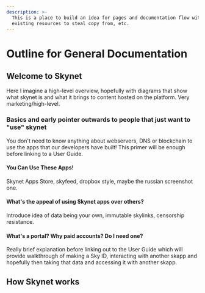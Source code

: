 ```yaml
---
description: >-
  This is a place to build an idea for pages and documentation flow with
  existing resources to steal copy from, etc.
---
```


# Outline for General Documentation

## Welcome to Skynet

Here I imagine a high-level overview, hopefully with diagrams that show what skynet is and what it brings to content hosted on the platform. Very marketing/high-level.

### Basics and early pointer outwards to people that just want to "use" skynet

You don't need to know anything about webservers, DNS or blockchain to use the apps that our developers have built! This primer will be enough before linking to a User Guide.

#### You Can Use These Apps!

Skynet Apps Store, skyfeed, dropbox style, maybe the russian screenshot one.

#### What's the appeal of using Skynet apps over others?

Introduce idea of data being your own, immutable skylinks, censorship resistance.

#### What's a portal? Why paid accounts? Do I need one?

Really brief explanation before linking out to the User Guide which will provide walkthrough of making a Sky ID, interacting with another skapp and hopefully then taking that data and accessing it with another skapp.

## How Skynet works

